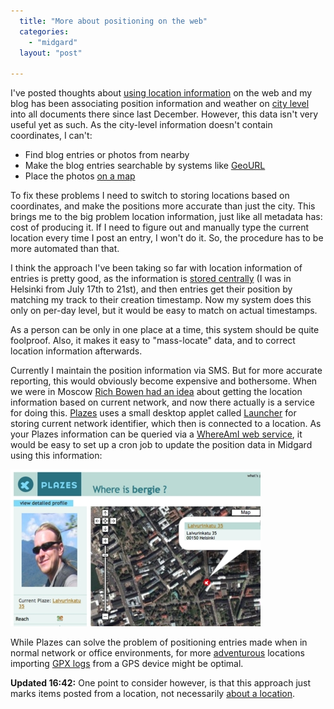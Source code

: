 ```yaml
---
  title: "More about positioning on the web"
  categories: 
    - "midgard"
  layout: "post"

---
```

I've posted thoughts about [using location information][1] on the web and my blog has been associating position information and weather on [city level][2] into all documents there since last December. However, this data isn't very useful yet as such. As the city-level information doesn't contain coordinates, I can't:

- Find blog entries or photos from nearby
- Make the blog entries searchable by systems like [GeoURL][3]
- Place the photos [on a map][4]

To fix these problems I need to switch to storing locations based on coordinates, and make the positions more accurate than just the city. This brings me to the big problem location information, just like all metadata has: cost of producing it. If I need to figure out and manually type the current location every time I post an entry, I won't do it. So, the procedure has to be more automated than that.

I think the approach I've been taking so far with location information of entries is pretty good, as the information is [stored centrally][5] (I was in Helsinki from July 17th to 21st), and then entries get their position by matching my track to their creation timestamp. Now my system does this only on per-day level, but it would be easy to match on actual timestamps.

As a person can be only in one place at a time, this system should be quite foolproof. Also, it makes it easy to "mass-locate" data, and to correct location information afterwards.

Currently I maintain the position information via SMS. But for more accurate reporting, this would obviously become expensive and bothersome. When we were in Moscow [Rich Bowen had an idea][6] about getting the location information based on current network, and now there actually is a service for doing this. [Plazes][7] uses a small desktop applet called [Launcher][8] for storing current network identifier, which then is connected to a location. As your Plazes information can be queried via a [WhereAmI web service][9], it would be easy to set up a cron job to update the position data in Midgard using this information:

![Where is Bergie?](/files/plazes-whereis-bergie.jpg)

While Plazes can solve the problem of positioning entries made when in normal network or office environments, for more [adventurous][10] locations importing [GPX logs][11] from a GPS device might be optimal.

__Updated 16:42:__ One point to consider however, is that this approach just marks items posted from a location, not necessarily [about a location][12].

[1]: http://bergie.iki.fi/midcom-permalink-daa03fa102895dd8766637e8c584b453
[2]: http://bergie.iki.fi/midcom-permalink-d46e18692c12ea8655f59f1182e87843
[3]: http://geourl.org/
[4]: http://brainoff.com/worldkit/index.php
[5]: http://bergie.iki.fi/archive/locations/
[6]: http://wooga.drbacchus.com/wordpress/?p=950
[7]: http://beta.plazes.com/
[8]: http://beta.plazes.com/info/files/
[9]: http://www.codeplaze.com/documentation/whereami/
[10]: http://www.horizonsunlimited.com/
[11]: http://www.topografix.com/gpx.asp
[12]: http://www.microformats.org/wiki/location-formats#What_People_are_Publishing